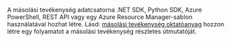 <!--
    Separate the generic "Getting started" paragraph from each connector-* article in azure-docs-pr/articles/data-factory/ to ease future central update.
-->
A másolási tevékenység adatcsatorna .NET SDK, Python SDK, Azure PowerShell, REST API vagy egy Azure Resource Manager-sablon használatával hozhat létre. Lásd: [másolási tevékenység oktatóanyag](../articles/data-factory/quickstart-create-data-factory-dot-net.md) hozzon létre egy folyamatot a másolási tevékenység részletes útmutatóját.
